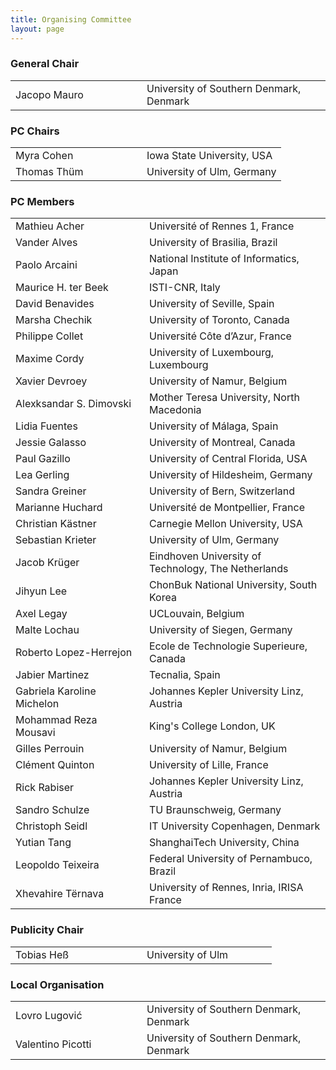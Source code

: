 ```yaml
---
title: Organising Committee
layout: page
---
```


<!-- Order names alphabetically by surname -->

<style>td { min-width: 12em; } td+td { padding-left: 10px; }</style>

### General Chair

<table>
  <tbody>
    <tr><td>Jacopo Mauro</td><td>University of Southern Denmark, Denmark</td></tr>
  </tbody>
</table>

### PC Chairs

<table>
  <tbody>
    <tr><td>Myra Cohen</td><td>Iowa State University, USA</td></tr>
    <tr><td>Thomas Thüm</td><td>University of Ulm, Germany</td></tr>
  </tbody>
</table>

### PC Members

<table>
  <tbody>
    <tr><td>Mathieu Acher</td><td>Université of Rennes 1, France</td></tr>
    <tr><td>Vander Alves</td><td>University of Brasilia, Brazil</td></tr>
    <tr><td>Paolo Arcaini</td><td>National Institute of Informatics, Japan</td></tr>
    <tr><td>Maurice H. ter Beek</td><td>ISTI-CNR, Italy</td></tr>
    <tr><td>David Benavides</td><td>University of Seville, Spain</td></tr>
    <tr><td>Marsha Chechik</td><td>University of Toronto, Canada</td></tr>
    <tr><td>Philippe Collet</td><td>Université Côte d’Azur, France</td></tr>
    <tr><td>Maxime Cordy</td><td>University of Luxembourg, Luxembourg</td></tr>
    <tr><td>Xavier Devroey</td><td>University of Namur, Belgium</td></tr>
    <tr><td>Alexksandar S. Dimovski</td><td>Mother Teresa University, North Macedonia</td></tr>
    <tr><td>Lidia Fuentes</td><td>University of Málaga, Spain</td></tr>
    <tr><td>Jessie Galasso</td><td>University of Montreal, Canada</td></tr>
    <tr><td>Paul Gazillo</td><td>University of Central Florida, USA</td></tr>
    <tr><td>Lea Gerling</td><td>University of Hildesheim, Germany</td></tr>
    <tr><td>Sandra Greiner</td><td>University of Bern, Switzerland</td></tr>
    <tr><td>Marianne Huchard</td><td>Université de Montpellier, France</td></tr>
    <tr><td>Christian Kästner</td><td>Carnegie Mellon University, USA</td></tr>
    <tr><td>Sebastian Krieter</td><td>University of Ulm, Germany</td></tr>
    <tr><td>Jacob Krüger</td><td>Eindhoven University of Technology, The Netherlands</td></tr>
    <tr><td>Jihyun Lee</td><td>ChonBuk National University, South Korea</td></tr>
    <tr><td>Axel Legay</td><td>UCLouvain, Belgium</td></tr>
    <tr><td>Malte Lochau</td><td>University of Siegen, Germany</td></tr>
    <tr><td>Roberto Lopez-Herrejon</td><td>Ecole de Technologie Superieure, Canada</td></tr>
    <tr><td>Jabier Martinez</td><td>Tecnalia, Spain</td></tr>
    <tr><td>Gabriela Karoline Michelon</td><td>Johannes Kepler University Linz, Austria</td></tr>
    <tr><td>Mohammad Reza Mousavi</td><td>King's College London, UK</td></tr>
    <tr><td>Gilles Perrouin</td><td>University of Namur, Belgium</td></tr>
    <tr><td>Clément Quinton</td><td>University of Lille, France</td></tr>
    <tr><td>Rick Rabiser</td><td>Johannes Kepler University Linz, Austria</td></tr>
    <tr><td>Sandro Schulze</td><td>TU Braunschweig, Germany</td></tr>
    <tr><td>Christoph Seidl</td><td>IT University Copenhagen, Denmark</td></tr>
    <tr><td>Yutian Tang</td><td>ShanghaiTech University, China</td></tr>
    <tr><td>Leopoldo Teixeira</td><td>Federal University of Pernambuco, Brazil</td></tr>
    <tr><td>Xhevahire Tërnava</td><td>University of Rennes, Inria, IRISA France</td></tr>
  </tbody>
</table>

### Publicity Chair

<table>
  <tbody>
    <tr><td>Tobias Heß</td><td>University of Ulm</td></tr>
  </tbody>
</table>

### Local Organisation

<table>
  <tbody>
    <tr><td>Lovro Lugović</td><td>University of Southern Denmark, Denmark</td></tr>
    <tr><td>Valentino Picotti</td><td>University of Southern Denmark, Denmark</td></tr>
  </tbody>
</table>
